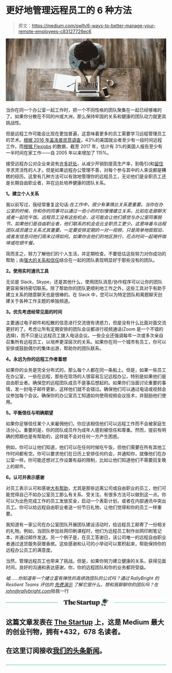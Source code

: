 # 更好地管理远程员工的 6 种方法

> 原文：<https://medium.com/swlh/6-ways-to-better-manage-your-remote-employees-c83127726ec6>

![](img/3b43873f25176125fd569a774cf31aef.png)

当你在同一个办公室一起工作时，把一个不同性格的团队聚集在一起已经够难的了。如果你分散在不同的州或大洲，那么保持牢固的关系和健康的团队动力就更具挑战性。

但是远程工作可能会比现在更加普遍，这意味着更多的员工需要学习远程管理员工的艺术。[根据 2016 年盖洛普民意调查](https://www.nytimes.com/2017/02/15/us/remote-workers-work-from-home.html)，43%的美国就业者至少有一段时间远程工作，而[根据 Flexjobs](https://www.flexjobs.com/2017-State-of-Telecommuting-US/) 的数据，截至 2017 年，估计有 3%的美国人报告至少有一半时间在家工作——自 2005 年以来增加了 115%。

接受远程办公对企业来说有[许多好处](https://www.forbes.com/sites/andrealoubier/2017/07/20/benefits-of-telecommuting-for-the-future-of-work/#9ecf8816c658)，从减少开销到提高生产率，到吸引(和[留住](https://www.gartner.com/binaries/content/assets/events/keywords/digital-workplace/pcce13/cx18_research_note_summary_crafting-workspaces_1.pdf)寻求灵活性的人才。但是如果远程办公管理不善，对每个参与其中的人来说都是糟糕的经历。这里有几种方法可以有效地管理你的远程员工，无论他们是全职员工还是长期自由职业者，并在远处培养健康的团队关系。

**1。建立个人关系**

我以前写过，我经常重复这句话:*在工作中，很少有事情比关系更重要。当你在办公室的时候，你和你的同事可以通过一些小的时刻慢慢建立关系，比如在走廊聊天或者一起吃午饭。远程员工没有这些机会，这可能会让他们感觉与办公室同事脱节。如果他们是自由职业者，他们联系的机会会比全职员工更少。这意味着与远程团队成员建立关系尤其重要。一定要安排定期的一对一视频，只是简单地叙叙旧，或者发信息问他们周末过得如何。如果你去他们的地区旅行，花点时间一起喝杯咖啡或吃顿午餐。*

简而言之，努力了解他们的个人生活，并定期检查。不要低估这些努力对你成功的帮助；由[强大的关系和信任](https://rallybright.com/motivate-team-boosting-engagement/)结合在一起的团队表现明显好于那些没有的团队。

**2。使用实时通讯工具**

无论是 Slack，Skype，还是其他什么，使用团队消息/协作程序可以让你的团队更容易保持密切联系。除了帮助你的团队更顺利地工作之外，这些工具对于有助于建立关系的随意聊天也是很棒的。在 Slack 中，您可以为特定团队和离题聊天创建关于各种工作主题的单独频道。

**3。优先考虑经常见面的时间**

主要通过电子邮件和松散的信息进行交流很有诱惑力，但是没有什么比面对面交流更好的了。考虑让所有定期安排的团队会议都进行视频通话(Zoom 是一个不错的选择)，而不只是让远程员工拨入电话会议。一些企业还强调每年一次或多次亲自召集所有远程员工，以培养更深层次的关系。如果你在同一个城市有员工，你可以安排或鼓励偶尔的集体出游，帮助你的团队联系。

**4。永远为你的远程工作者着想**

如果你的业务是完全分布式的，那么每个人都在同一条船上。但是，如果一些员工在办公室，一些在远程，那些在现场的人很容易忘记远程办公，特别是如果他们是自由职业者。确保您的远程团队成员不是事后想起的。如果你们当面讨论重要的事情，发一封电子邮件更新，这样他们就不会错过。确保他们可以通过电话或视频会议参加每个会议。确保你的办公室员工知道如何使用视频会议技术，并鼓励他们使用。

**5。平衡信任与明确期望**

如果你足够信任某个人来雇佣他们，你应该相信他们可以远程工作而不会被家庭生活分心。重要的是，你的团队成员作为成年人感到被信任和尊重。然而，提前有明确的预期也是有帮助的，这样就不会对任何一方产生困惑。

例如，你可以让他们知道，他们可以在任何时候吃午饭，但他们需要在所有其他工作时间都有空。你可以要求他们在日历上安排任何约会，并通知你，就像他们在办公室一样。你可能还想对工作设置有益的限制，比如让他们知道他们不需要回复晚上的邮件。

**6。认可并表示感谢**

对员工表示认可和感谢[大有帮助](https://www.fastcompany.com/90240532/how-to-make-your-remote-workforce-feel-appreciated)，尤其是那些远离公司或自由职业的员工，他们可能觉得自己不如办公室员工那么有关系、受关注。有很多方法可以做到这一点。你可以为出色完成工作的员工发放奖金，启动一个表彰计划，或者在内部通讯中突出员工。你可以给远程自由职业者送一份节日礼物，让他们觉得和你的员工一样重要。

我知道有一家公司在办公室团队开展团队建设活动时，给远程员工邮寄了一份相关的礼物。例如，当团队参加丝网印刷课程时，他们为远程员工制作丝网印刷笔记本，并通过邮件发送。另一个例子是，在员工答谢日，该公司唯一的远程自由职业者通过送货服务获赠香槟。这些感谢和认可的小举动可以累积起来，帮助保持你的远程办公员工的满意度。

当然，管理远程员工也带来了挑战。但是，如果你努力建立健康的关系，获得见面时间，良好的沟通和表达感谢，你，你的远程团队和你的业务都将受益。

*嘘……你知道有一个建立富有弹性的高绩效团队的公式吗？通过 RallyBright 的 Resilient Teams 评估的* [*免费演示*](https://rallybright.com/#contact-us) *了解它是什么。想和我聊聊你的团队吗？在*[*john@rallybright.com*](mailto:john@rallybright.com)拍我一行

[![](img/308a8d84fb9b2fab43d66c117fcc4bb4.png)](https://medium.com/swlh)

## 这篇文章发表在 [The Startup](https://medium.com/swlh) 上，这是 Medium 最大的创业刊物，拥有+432，678 名读者。

## 在这里订阅接收[我们的头条新闻](https://growthsupply.com/the-startup-newsletter/)。

[![](img/b0164736ea17a63403e660de5dedf91a.png)](https://medium.com/swlh)